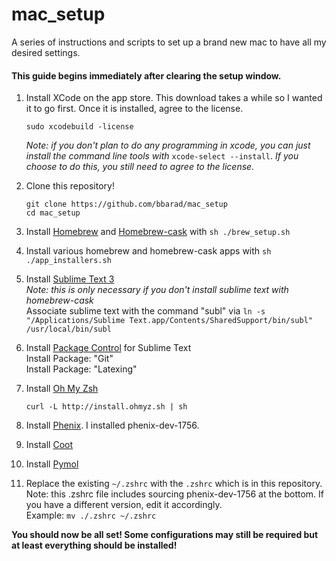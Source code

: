 mac_setup
=========

A series of instructions and scripts to set up a brand new mac to have all my desired settings.

#### This guide begins immediately after clearing the setup window.
1. Install XCode on the app store. This download takes a while so I wanted it to go first. Once it is installed, agree to the license.  
    ```
    sudo xcodebuild -license
    ```  
    *Note: if you don't plan to do any programming in xcode, you can just install the command line tools with* `xcode-select --install`. *If you choose to do this, you still need to agree to the license.*
2. Clone this repository!  
    
    ```
    git clone https://github.com/bbarad/mac_setup
    cd mac_setup
    ```
3. Install [Homebrew](http://brew.sh/) and [Homebrew-cask](http://caskroom.io) with `sh ./brew_setup.sh`
4. Install various homebrew and homebrew-cask apps with `sh ./app_installers.sh`
5. Install [Sublime Text 3](http://sublimetext.com/3)    
  *Note: this is only necessary if you don't install sublime text with homebrew-cask*  
    Associate sublime text with the command "subl" via `ln -s "/Applications/Sublime Text.app/Contents/SharedSupport/bin/subl" /usr/local/bin/subl`
6. Install [Package Control](https://sublime.wbond.net/installation) for Sublime Text   
   Install Package: "Git"  
   Install Package: "Latexing"
7. Install [Oh My Zsh](https://github.com/robbyrussell/oh-my-zsh)   
    ```
    curl -L http://install.ohmyz.sh | sh
    ```
8. Install [Phenix](http://www.phenix-online.org). I installed phenix-dev-1756.
9. Install [Coot](http://scottlab.ucsc.edu/~wgscott/xtal/wiki/index.php/Stand-alone_Coot_for_10.9)
10. Install [Pymol](http://pymol.org)
11. Replace the existing `~/.zshrc` with the `.zshrc` which is in this repository.
    Note: this .zshrc file includes sourcing phenix-dev-1756 at the bottom. If you have a different version, edit it accordingly.  
    Example: `mv ./.zshrc ~/.zshrc`


**You should now be all set! Some configurations may still be required but at least everything should be installed!**

